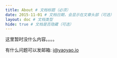 ```yaml
---
title: About # 文档标题（必须）
date: 2015-11-01 # 文档日期，会显示在文章头部（可选）
layout: doc # 文档类型
hide: true # 文档是否隐藏（可选）
---
```


这里暂时没什么内容。。。。

有什么问题可以发邮箱: i@yaoyao.io



